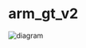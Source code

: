 # arm_gt_v2
![diagram](https://raw.githubusercontent.com/jumpincrane/arm_gt_v2/main/estimationdiagram.PNG?token=ATZJZ3XC2BV7BRSMELPWVXLBUCUM6)

